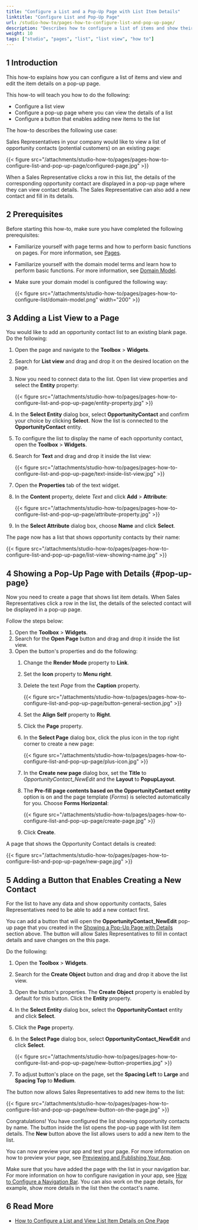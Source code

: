 ```yaml
---
title: "Configure a List and a Pop-Up Page with List Item Details"
linktitle: "Configure List and Pop-Up Page"
url: /studio-how-to/pages-how-to-configure-list-and-pop-up-page/
description: "Describes how to configure a list of items and show their details on a pop-up page in Mendix Studio."
weight: 10
tags: ["studio", "pages", "list", "list view", "how to"]
---
```


## 1 Introduction 

This how-to explains how you can configure a list of items and view and edit the item details on a pop-up page. 

This how-to will teach you how to do the following:

* Configure a list view
* Configure a pop-up page where you can view the details of a list
* Configure a button that enables adding new items to the list

The how-to describes the following use case: 

Sales Representatives in your company would like to view a list of opportunity contacts (potential customers) on an existing page: 

{{< figure src="/attachments/studio-how-to/pages/pages-how-to-configure-list-and-pop-up-page/configured-page.jpg" >}}

When a Sales Representative clicks a row in this list, the details of the corresponding opportunity contact are displayed in a pop-up page where they can view contact details. The Sales Representative can also add a new contact and fill in its details.

## 2 Prerequisites

Before starting this how-to, make sure you have completed the following prerequisites:

* Familiarize yourself with page terms and how to perform basic functions on pages. For more information, see [Pages](/studio/page-editor/). 

* Familiarize yourself with the domain model terms and learn how to perform basic functions. For more information, see [Domain Model](/studio/domain-models/).

* Make sure your domain model is configured the following way:

    {{< figure src="/attachments/studio-how-to/pages/pages-how-to-configure-list/domain-model.png"   width="200"  >}} 

## 3 Adding a List View to a Page

You would like to add an opportunity contact list to an existing blank page. Do the following:

1. Open the page and navigate to the **Toolbox** > **Widgets**.
2. Search for **List view** and drag and drop it on the desired location on the page.
3. Now you need to connect data to the list. Open list view properties and select the **Entity** property:

    {{< figure src="/attachments/studio-how-to/pages/pages-how-to-configure-list-and-pop-up-page/entity-property.jpg" >}}

4. In the **Select Entity** dialog box, select **OpportunityContact** and confirm your choice by clicking **Select**. Now the list is connected to the **OpportunityContact** entity.
5. To configure the list to display the name of each opportunity contact, open the **Toolbox** > **Widgets**.
6. Search for **Text** and drag and drop it inside the list view:

    {{< figure src="/attachments/studio-how-to/pages/pages-how-to-configure-list-and-pop-up-page/text-inside-list-view.jpg" >}}

7. Open the **Properties** tab of the text widget.
8. In the **Content** property, delete *Text* and click **Add** > **Attribute**:

    {{< figure src="/attachments/studio-how-to/pages/pages-how-to-configure-list-and-pop-up-page/attribute-property.jpg" >}}

9. In the **Select Attribute** dialog box, choose **Name** and click **Select**.

The page now has a list that shows opportunity contacts by their name:

{{< figure src="/attachments/studio-how-to/pages/pages-how-to-configure-list-and-pop-up-page/list-view-showing-name.jpg" >}}

## 4 Showing a Pop-Up Page with Details {#pop-up-page}

Now you need to create a page that shows list item details. When Sales Representatives click a row in the list, the details of the selected contact will be displayed in a pop-up page.

Follow the steps below:

1. Open the **Toolbox** > **Widgets**.
2. Search for the **Open Page** button and drag and drop it inside the list view.
3. Open the button's properties and do the following:
    1. Change the **Render Mode** property to **Link**.
    2. Set the **Icon** property to **Menu right**.
    3. Delete the text *Page* from the **Caption** property.

        {{< figure src="/attachments/studio-how-to/pages/pages-how-to-configure-list-and-pop-up-page/button-general-section.jpg" >}}

    4. Set the **Align Self** property to **Right**.
    5. Click the **Page** property.
    6. In the **Select Page** dialog box, click the plus icon in the top right corner to create a new page:

        {{< figure src="/attachments/studio-how-to/pages/pages-how-to-configure-list-and-pop-up-page/plus-icon.jpg" >}}

    7. In the **Create new page** dialog box, set the **Title** to *OpportunityContact_NewEdit* and the **Layout** to **PopupLayout**.
    8. The **Pre-fill page contents based on the OpportunityContact entity** option is on and the page template (*Forms*) is selected automatically for you. Choose **Forms Horizontal**:

        {{< figure src="/attachments/studio-how-to/pages/pages-how-to-configure-list-and-pop-up-page/create-page.jpg" >}}

    9. Click **Create**.

A page that shows the Opportunity Contact details is created:

{{< figure src="/attachments/studio-how-to/pages/pages-how-to-configure-list-and-pop-up-page/new-page.jpg" >}}

## 5 Adding a Button that Enables Creating a New Contact

For the list to have any data and show opportunity contacts, Sales Representatives need to be able to add a new contact first. 

You can add a button that will open the  **OpportunityContact_NewEdit**  pop-up page that you created in the [Showing a Pop-Up Page with Details](#pop-up-page) section above. The button will allow Sales Representatives to fill in contact details and save changes on the this page.

Do the following:

1. Open the **Toolbox** > **Widgets**.
2. Search for the **Create Object** button and drag and drop it above the list view.
3. Open the button's properties. The **Create Object** property is enabled by default for this button. Click the **Entity** property.
4. In the **Select Entity** dialog box, select the **OpportunityContact** entity and click **Select**.
5. Click the **Page** property.
6. In the **Select Page** dialog box, select **OpportunityContact_NewEdit** and click **Select**.

    {{< figure src="/attachments/studio-how-to/pages/pages-how-to-configure-list-and-pop-up-page/new-button-properties.jpg" >}}

7. To adjust button's place on the page, set the **Spacing Left** to **Large** and **Spacing Top** to **Medium**.

The button now allows Sales Representatives to add new items to the list:

{{< figure src="/attachments/studio-how-to/pages/pages-how-to-configure-list-and-pop-up-page/new-button-on-the-page.jpg" >}}

Congratulations! You have configured the list showing opportunity contacts by name. The button inside the list opens the pop-up page with list item details. The **New** button above the list allows users to add a new item to the list.

You can now preview your app and test your page. For more information on how to preview your page, see [Previewing and Publishing Your App](/studio/publishing-app/).

Make sure that you have added the page with the list in your navigation bar. For more information on how to configure navigation in your app, see [How to Configure a Navigation Bar](/studio-how-to/navigation-how-to-configure/). You can also work on the page details, for example, show more details in the list then the contact's name. 

## 6 Read More

* [How to Configure a List and View List Item Details on One Page](/studio-how-to/pages-how-to-configure-list-and-details-on-one-page/)
